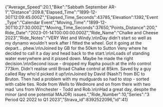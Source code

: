 {"Average_Speed":20.1,"Bike":"Sabbath September AR-1","Distance":209.8,"Elapsed_Time":"1899-12-30T12:09:45.000Z","Elapsed_Time_Seconds":43785,"Elevation":1392,"Event_Type":"Calendar Event","Moving_Time":"1899-12-30T10:27:30.000Z","Moving_Time_Seconds":37650,"Points_Distance":200,"Ride_Date":"2023-01-14T00:00:00.000Z","Ride_Name":"Chalke and Cheese 2023","Ride_Notes":"VERY Wet and Windy.\n\nDay didn't start so well as my dynamo wouldn't work after I fitted the wheel. Got it going at the depart... phew.\n\nJoined by GB for the 50km to Sutton Veny where he decided to call it a day and head back to the start.\n\nLoads of standing water everywhere and it pissed down. Maybe he made the right decision.\n\nSecond issue - dropped my Rapha pouch at the info control 773km. Didn't realise until Broad Chalke control at 85km. Saved by a guy called Ray who'd picked it up!\n\nJoined by David (Nash?) from BC to Bruton. Then had a problem with my mudguards so had to stop - sorted with cable ties. Rode from Wells to Wedmore and on from there with two mad 'uns from Winchester - Todd and Rob.\n\nHad a great day, despite the minor (and one potential MAJOR) issues.","Ride_Number":10,"Series":"3 Period Q2 2022 to Q1 2023","Strava_id":8392522096,"id":41}